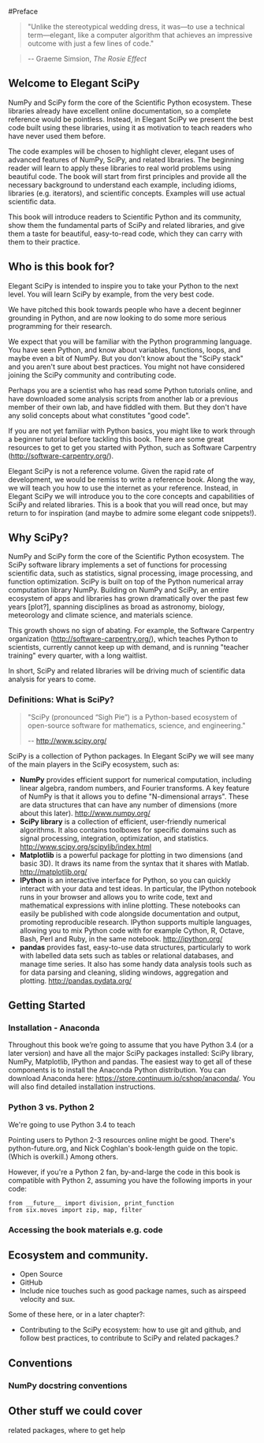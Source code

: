 #Preface

> "Unlike the stereotypical wedding dress, it was—to use a technical term—elegant, like a computer algorithm that achieves an impressive outcome with just a few lines of code."

> -- Graeme Simsion,‎ *The Rosie Effect*

## Welcome to Elegant SciPy

NumPy and SciPy form the core of the Scientific Python ecosystem. These libraries already have excellent online documentation, so a complete reference would be pointless. Instead, in Elegant SciPy we present the best code built using these libraries, using it as motivation to teach readers who have never used them before.

The code examples will be chosen to highlight clever, elegant uses of advanced features of NumPy, SciPy, and related libraries. The beginning reader will learn to apply these libraries to real world problems using beautiful code. The book will start from first principles and provide all the necessary background to understand each example, including idioms, libraries (e.g. iterators), and scientific concepts. Examples will use actual scientific data.

This book will introduce readers to Scientific Python and its community, show them the fundamental parts of SciPy and related libraries, and give them a taste for beautiful, easy-to-read code, which they can carry with them to their practice.

## Who is this book for?
Elegant SciPy is intended to inspire you to take your Python to the next level. 
You will learn SciPy by example, from the very best code.

We have pitched this book towards people who have a decent beginner grounding in Python, and are now looking to do some more serious programming for their research.

We expect that you will be familiar with the Python programming language.
You have seen Python, and know about variables, functions, loops, and maybe even a bit of NumPy. But you don't know about the "SciPy stack" and you aren't sure about best practices. You might not have considered joining the SciPy community and contributing code.

Perhaps you are a scientist who has read some Python tutorials online, and have downloaded some analysis scripts from another lab or a previous member of their own lab, and have fiddled with them. But they don't have any solid concepts about what constitutes "good code".

If you are not yet familiar with Python basics, you might like to work through a beginner tutorial before tackling this book.
There are some great resources to get to get you started with Python, such as Software Carpentry (http://software-carpentry.org/).

Elegant SciPy is not a reference volume. Given the rapid rate of development, we would be remiss to write a reference book. Along the way, we will teach you how to use the internet as your reference.
Instead, in Elegant SciPy we will introduce you to the core concepts and capabilities of SciPy and related libraries. This is a book that you will read once, but may return to for inspiration (and maybe to admire some elegant code snippets!).

## Why SciPy?

NumPy and SciPy form the core of the Scientific Python ecosystem. The SciPy software library implements a set of functions for processing scientific data, such as statistics, signal processing, image processing, and function optimization. SciPy is built on top of the Python numerical array computation library NumPy. Building on NumPy and SciPy, an entire ecosystem of apps and libraries has grown dramatically over the past few years [plot?], spanning disciplines as broad as astronomy, biology, meteorology and climate science, and materials science.

This growth shows no sign of abating. For example, the Software Carpentry organization (http://software-carpentry.org/), which teaches Python to scientists, currently cannot keep up with demand, and is running "teacher training" every quarter, with a long waitlist.

In short, SciPy and related libraries will be driving much of scientific data analysis for years to come.

### Definitions: What is SciPy?

> "SciPy (pronounced “Sigh Pie”) is a Python-based ecosystem of open-source software for mathematics, science, and engineering."
> 
> -- http://www.scipy.org/

SciPy is a collection of Python packages. In Elegant SciPy we will see many of the main players in the SciPy ecosystem, such as:

* **NumPy**
provides efficient support for numerical computation, including linear algebra, random numbers, and Fourier transforms. 
A key feature of NumPy is that it allows you to define "N-dimensional arrays". These are data structures that can have any number of dimensions (more about this later). 
http://www.numpy.org/
* **SciPy library**
is a collection of efficient, user-friendly numerical algorithms. 
It also contains toolboxes for specific domains such as signal processing, integration, optimization, and statistics.
http://www.scipy.org/scipylib/index.html
* **Matplotlib**
is a powerful package for plotting in two dimensions (and basic 3D). It draws its name from the syntax that it shares with Matlab.
http://matplotlib.org/
* **IPython**
is an interactive interface for Python, so you can quickly interact with your data and test ideas. 
In particular, the IPython notebook runs in your browser and allows you to write code, text and mathematical expressions with inline plotting. These notebooks can easily be published with code alongside documentation and output, promoting reproducible research.
IPython supports multiple languages, allowing you to mix Python code with for example Cython, R, Octave, Bash, Perl and Ruby, in the same notebook.
http://ipython.org/
* **pandas**
provides fast, easy-to-use data structures, particularly to work with labelled data sets such as tables or relational databases, and manage time series.
It also has some handy data analysis tools such as for data parsing and cleaning, sliding windows, aggregation and plotting.
http://pandas.pydata.org/

## Getting Started

### Installation - Anaconda
Throughout this book we’re going to assume that you have Python 3.4 (or a later version) and have all the major SciPy packages installed: SciPy library, NumPy, Matplotlib, IPython and pandas.
The easiest way to get all of these components is to install the Anaconda Python distribution.
You can download Anaconda here: https://store.continuum.io/cshop/anaconda/. You will also find detailed installation instructions.

### Python 3 vs. Python 2
We're going to use Python 3.4 to teach

Pointing users to Python 2-3 resources online might be good. There's python-future.org, and Nick Coghlan's book-length guide on the topic. (Which is overkill.) Among others.

However, if you're a Python 2 fan, by-and-large the code in this book is compatible with Python 2, assuming you have the following imports in your code:

```
from __future__ import division, print_function
from six.moves import zip, map, filter
```

### Accessing the book materials e.g. code

## Ecosystem and community.
* Open Source
* GitHub
* Include nice touches such as good package names, such as airspeed velocity and sux.

Some of these here, or in a later chapter?:

* Contributing to the SciPy ecosystem: how to use git and github, and follow best practices, to contribute to SciPy and related packages.?

## Conventions 
### NumPy docstring conventions

## Other stuff we could cover
related packages, where to get help
